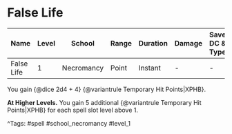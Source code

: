 # False Life

| Name | Level | School | Range | Duration | Damage | Save DC & Type |
|------|-------|--------|-------|----------|--------|----------------|
| False Life | 1 | Necromancy | Point | Instant | - | - |

You gain {@dice 2d4 + 4} {@variantrule Temporary Hit Points|XPHB}.

**At Higher Levels.** You gain 5 additional {@variantrule Temporary Hit Points|XPHB} for each spell slot level above 1.

^Tags: #spell #school_necromancy #level_1